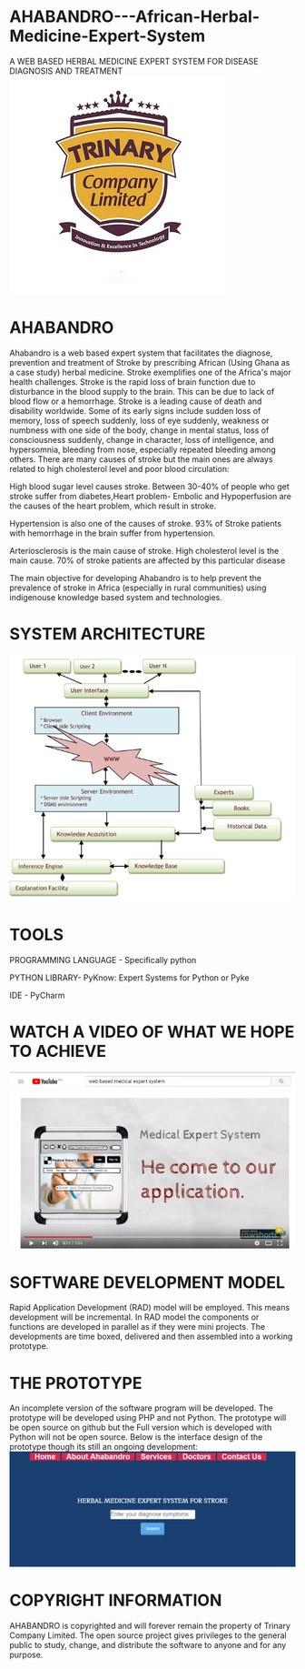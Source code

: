 # AHABANDRO---African-Herbal-Medicine-Expert-System
A WEB BASED HERBAL MEDICINE EXPERT SYSTEM FOR DISEASE DIAGNOSIS AND TREATMENT
   ![alt text](snapshots/trinary-ltd.jpg  "Description goes here")
# AHABANDRO
Ahabandro is a web based expert system that facilitates the diagnose, prevention and treatment of Stroke by prescribing African (Using Ghana as a case study) herbal medicine. 
Stroke exemplifies one of the Africa's major health challenges. Stroke is the rapid loss of brain function due to disturbance in the blood supply to the brain. This can be due to lack of blood flow or a hemorrhage. Stroke is a leading cause of death and disability worldwide. Some of its early signs include sudden loss of memory, loss of speech suddenly, loss of eye suddenly, weakness or numbness with one side of the body, change in mental status, loss of consciousness suddenly, change in character, loss of intelligence, and hypersomnia, bleeding from nose, especially repeated bleeding among others.
There are many causes of stroke but the main ones are always related to high cholesterol level and poor blood circulation:

High blood sugar level causes stroke. Between 30-40% of people who get stroke suffer from diabetes,Heart problem- Embolic and Hypoperfusion are the causes of the heart problem, which result in stroke.

Hypertension is also one of the causes of stroke. 93% of Stroke patients with hemorrhage in the brain suffer from hypertension.

Arteriosclerosis is the main cause of stroke. High cholesterol level is the main cause. 70% of stroke patients are affected by this particular disease

The main objective for developing Ahabandro is to help prevent the prevalence of stroke in Africa (especially in rural communities) using indigenouse knowledge based system and technologies.

# SYSTEM ARCHITECTURE

![alt text](snapshots/architecture.PNG "Description goes here")


# TOOLS

PROGRAMMING LANGUAGE - Specifically python

PYTHON LIBRARY- PyKnow: Expert Systems for Python or Pyke

IDE - PyCharm

# WATCH A VIDEO OF WHAT WE HOPE TO ACHIEVE
[![IMAGE ALT TEXT HERE](snapshots/youtube.PNG)](https://www.youtube.com/watch?v=0zf5EGX3Ons)

# SOFTWARE DEVELOPMENT MODEL
Rapid Application Development (RAD) model will be employed. This means development will be incremental. In RAD model the components or functions are developed in parallel as if they were mini projects. The developments are time boxed, delivered and then assembled into a working prototype.

# THE PROTOTYPE
An incomplete version of the software program will be developed. The prototype  will be developed using PHP and not Python. The prototype will be open source on github  but the Full version which is developed with Python will not be open source. 
Below is the interface design of the prototype though its still an ongoing development:
   ![alt text](snapshots/prototype.PNG  "Description goes here")


# COPYRIGHT INFORMATION
AHABANDRO is copyrighted and will forever remain the property of Trinary Company Limited. The open source project gives privileges to the general public to study, change, and distribute the software to anyone and for any purpose. 
